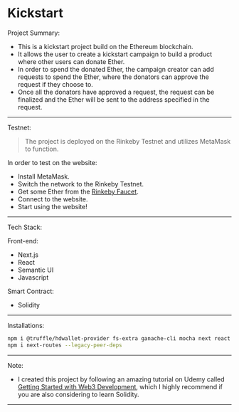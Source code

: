 # Kickstart

Project Summary:

- This is a kickstart project build on the Ethereum blockchain.
- It allows the user to create a kickstart campaign to build a product where other users can donate Ether.
- In order to spend the donated Ether, the campaign creator can add requests to spend the Ether, where the donators can approve the request if they choose to.
- Once all the donators have approved a request, the request can be finalized and the Ether will be sent to the address specified in the request.

---

Testnet:

> The project is deployed on the Rinkeby Testnet and utilizes MetaMask to function.

In order to test on the website:

- Install MetaMask.
- Switch the network to the Rinkeby Testnet.
- Get some Ether from the [Rinkeby Faucet](https://rinkebyfaucet.com/).
- Connect to the website.
- Start using the website!

---

Tech Stack:

Front-end:

- Next.js
- React
- Semantic UI
- Javascript

Smart Contract:

- Solidity

---

Installations:

```bash
npm i @truffle/hdwallet-provider fs-extra ganache-cli mocha next react react-dom semantic-ui-css semantic-ui-react solc web3
npm i next-routes --legacy-peer-deps
```

---

Note:

- I created this project by following an amazing tutorial on Udemy called [Getting Started with Web3 Development](https://www.udemy.com/course/getting-started-with-ethereum-solidity-development/), which I highly recommend if you are also considering to learn Solidity.

---
